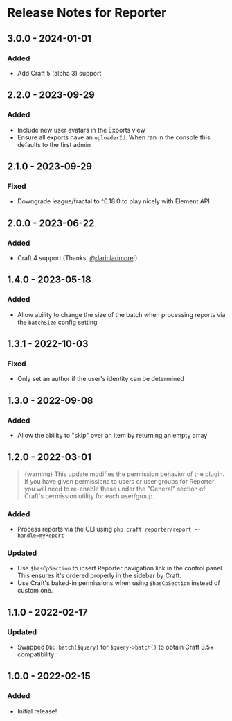 # Release Notes for Reporter

## 3.0.0 - 2024-01-01

### Added
- Add Craft 5 (alpha 3) support

## 2.2.0 - 2023-09-29

### Added
- Include new user avatars in the Exports view
- Ensure all exports have an `uploaderId`. When ran in the console this defaults to the first admin

## 2.1.0 - 2023-09-29

### Fixed
- Downgrade league/fractal to ^0.18.0 to play nicely with Element API

## 2.0.0 - 2023-06-22

### Added
- Craft 4 support (Thanks, [@darinlarimore](https://github.com/darinlarimore)!)

## 1.4.0 - 2023-05-18

### Added
- Allow ability to change the size of the batch when processing reports via the `batchSize` config setting

## 1.3.1 - 2022-10-03

### Fixed
- Only set an author if the user's identity can be determined

## 1.3.0 - 2022-09-08

### Added
- Allow the ability to "skip" over an item by returning an empty array

## 1.2.0 - 2022-03-01

> {warning} This update modifies the permission behavior of the plugin. If you have given permissions to users or user groups for Reporter you will need to re-enable these under the "General" section of Craft's permission utility for each user/group.

### Added
- Process reports via the CLI using `php craft reporter/report --handle=myReport`

### Updated
- Use `$hasCpSection` to insert Reporter navigation link in the control panel. This ensures it's ordered properly in the sidebar by Craft.
- Use Craft's baked-in permissions when using `$hasCpSection` instead of custom one.

## 1.1.0 - 2022-02-17

### Updated
- Swapped `Db::batch($query)` for `$query->batch()` to obtain Craft 3.5+ compatibility

## 1.0.0 - 2022-02-15

### Added
- Initial release!
